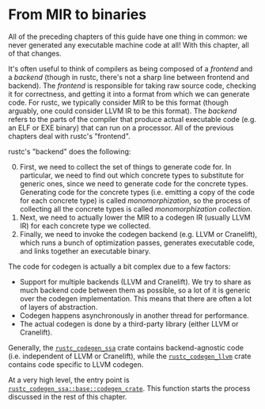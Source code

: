 # From MIR to binaries

All of the preceding chapters of this guide have one thing in common: we never
generated any executable machine code at all! With this chapter, all of that
changes.

It's often useful to think of compilers as being composed of a _frontend_ and a
_backend_  (though in rustc, there's not a sharp line between frontend and
backend). The _frontend_ is responsible for taking raw source code, checking it
for correctness, and getting it into a format from which we can generate code.
For rustc, we typically consider MIR to be this format (though arguably, one
could consider LLVM IR to be this format). The _backend_ refers to the parts
of the compiler that produce actual executable code (e.g. an ELF or EXE binary)
that can run on a processor. All of the previous chapters deal with rustc's
"frontend".

rustc's "backend" does the following:

0. First, we need to collect the set of things to generate code for. In
   particular, we need to find out which concrete types to substitute for
   generic ones, since we need to generate code for the concrete types.
   Generating code for the concrete types (i.e. emitting a copy of the code for
   each concrete type) is called _monomorphization_, so the process of
   collecting all the concrete types is called _monomorphization collection_.
1. Next, we need to actually lower the MIR to a codegen IR
   (usually LLVM IR) for each concrete type we collected.
2. Finally, we need to invoke the codegen backend (e.g. LLVM or Cranelift),
   which runs a bunch of optimization passes, generates executable code, and
   links together an executable binary.

[codegen1]: https://doc.rust-lang.org/nightly/nightly-rustc/rustc_codegen_ssa/base/fn.codegen_crate.html

The code for codegen is actually a bit complex due to a few factors:

- Support for multiple backends (LLVM and Cranelift). We try to share as much
  backend code between them as possible, so a lot of it is generic over the
  codegen implementation. This means that there are often a lot of layers of
  abstraction.
- Codegen happens asynchronously in another thread for performance.
- The actual codegen is done by a third-party library (either LLVM or Cranelift).

Generally, the [`rustc_codegen_ssa`][ssa] crate contains backend-agnostic code
(i.e. independent of LLVM or Cranelift), while the [`rustc_codegen_llvm`][llvm]
crate contains code specific to LLVM codegen.

[ssa]: https://doc.rust-lang.org/nightly/nightly-rustc/rustc_codegen_ssa/index.html
[llvm]: https://doc.rust-lang.org/nightly/nightly-rustc/rustc_codegen_llvm/index.html

At a very high level, the entry point is
[`rustc_codegen_ssa::base::codegen_crate`][codegen1]. This function starts the
process discussed in the rest of this chapter.

